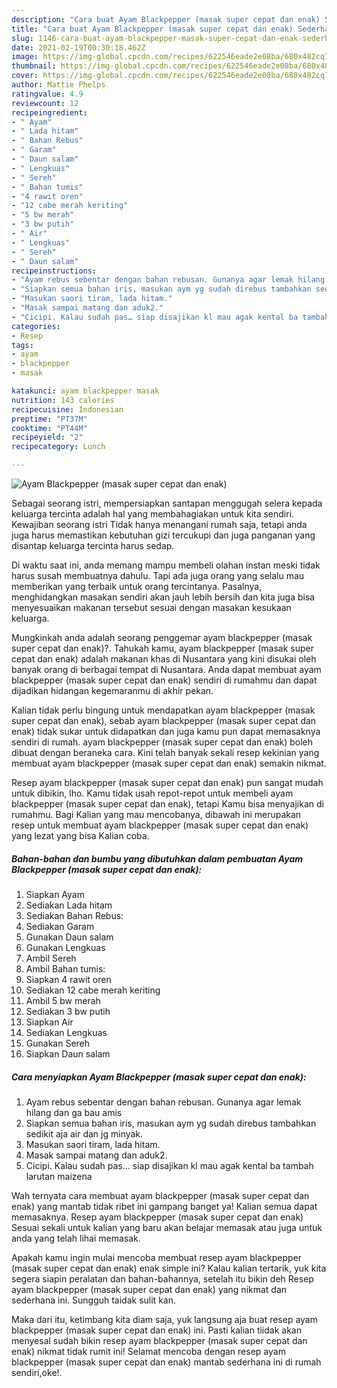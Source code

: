 ```yaml
---
description: "Cara buat Ayam Blackpepper (masak super cepat dan enak) Sederhana dan Mudah Dibuat"
title: "Cara buat Ayam Blackpepper (masak super cepat dan enak) Sederhana dan Mudah Dibuat"
slug: 1146-cara-buat-ayam-blackpepper-masak-super-cepat-dan-enak-sederhana-dan-mudah-dibuat
date: 2021-02-19T00:30:18.462Z
image: https://img-global.cpcdn.com/recipes/622546eade2e08ba/680x482cq70/ayam-blackpepper-masak-super-cepat-dan-enak-foto-resep-utama.jpg
thumbnail: https://img-global.cpcdn.com/recipes/622546eade2e08ba/680x482cq70/ayam-blackpepper-masak-super-cepat-dan-enak-foto-resep-utama.jpg
cover: https://img-global.cpcdn.com/recipes/622546eade2e08ba/680x482cq70/ayam-blackpepper-masak-super-cepat-dan-enak-foto-resep-utama.jpg
author: Mattie Phelps
ratingvalue: 4.9
reviewcount: 12
recipeingredient:
- " Ayam"
- " Lada hitam"
- " Bahan Rebus"
- " Garam"
- " Daun salam"
- " Lengkuas"
- " Sereh"
- " Bahan tumis"
- "4 rawit oren"
- "12 cabe merah keriting"
- "5 bw merah"
- "3 bw putih"
- " Air"
- " Lengkuas"
- " Sereh"
- " Daun salam"
recipeinstructions:
- "Ayam rebus sebentar dengan bahan rebusan. Gunanya agar lemak hilang dan ga bau amis"
- "Siapkan semua bahan iris, masukan aym yg sudah direbus tambahkan sedikit aja air dan jg minyak."
- "Masukan saori tiram, lada hitam."
- "Masak sampai matang dan aduk2."
- "Cicipi. Kalau sudah pas… siap disajikan kl mau agak kental ba tambah larutan maizena"
categories:
- Resep
tags:
- ayam
- blackpepper
- masak

katakunci: ayam blackpepper masak 
nutrition: 143 calories
recipecuisine: Indonesian
preptime: "PT37M"
cooktime: "PT44M"
recipeyield: "2"
recipecategory: Lunch

---
```



![Ayam Blackpepper (masak super cepat dan enak)](https://img-global.cpcdn.com/recipes/622546eade2e08ba/680x482cq70/ayam-blackpepper-masak-super-cepat-dan-enak-foto-resep-utama.jpg)

Sebagai seorang istri, mempersiapkan santapan menggugah selera kepada keluarga tercinta adalah hal yang membahagiakan untuk kita sendiri. Kewajiban seorang istri Tidak hanya menangani rumah saja, tetapi anda juga harus memastikan kebutuhan gizi tercukupi dan juga panganan yang disantap keluarga tercinta harus sedap.

Di waktu  saat ini, anda memang mampu membeli olahan instan meski tidak harus susah membuatnya dahulu. Tapi ada juga orang yang selalu mau memberikan yang terbaik untuk orang tercintanya. Pasalnya, menghidangkan masakan sendiri akan jauh lebih bersih dan kita juga bisa menyesuaikan makanan tersebut sesuai dengan masakan kesukaan keluarga. 



Mungkinkah anda adalah seorang penggemar ayam blackpepper (masak super cepat dan enak)?. Tahukah kamu, ayam blackpepper (masak super cepat dan enak) adalah makanan khas di Nusantara yang kini disukai oleh banyak orang di berbagai tempat di Nusantara. Anda dapat membuat ayam blackpepper (masak super cepat dan enak) sendiri di rumahmu dan dapat dijadikan hidangan kegemaranmu di akhir pekan.

Kalian tidak perlu bingung untuk mendapatkan ayam blackpepper (masak super cepat dan enak), sebab ayam blackpepper (masak super cepat dan enak) tidak sukar untuk didapatkan dan juga kamu pun dapat memasaknya sendiri di rumah. ayam blackpepper (masak super cepat dan enak) boleh dibuat dengan beraneka cara. Kini telah banyak sekali resep kekinian yang membuat ayam blackpepper (masak super cepat dan enak) semakin nikmat.

Resep ayam blackpepper (masak super cepat dan enak) pun sangat mudah untuk dibikin, lho. Kamu tidak usah repot-repot untuk membeli ayam blackpepper (masak super cepat dan enak), tetapi Kamu bisa menyajikan di rumahmu. Bagi Kalian yang mau mencobanya, dibawah ini merupakan resep untuk membuat ayam blackpepper (masak super cepat dan enak) yang lezat yang bisa Kalian coba.

<!--inarticleads1-->

##### Bahan-bahan dan bumbu yang dibutuhkan dalam pembuatan Ayam Blackpepper (masak super cepat dan enak):

1. Siapkan  Ayam
1. Sediakan  Lada hitam
1. Sediakan  Bahan Rebus:
1. Sediakan  Garam
1. Gunakan  Daun salam
1. Gunakan  Lengkuas
1. Ambil  Sereh
1. Ambil  Bahan tumis:
1. Siapkan 4 rawit oren
1. Sediakan 12 cabe merah keriting
1. Ambil 5 bw merah
1. Sediakan 3 bw putih
1. Siapkan  Air
1. Sediakan  Lengkuas
1. Gunakan  Sereh
1. Siapkan  Daun salam




<!--inarticleads2-->

##### Cara menyiapkan Ayam Blackpepper (masak super cepat dan enak):

1. Ayam rebus sebentar dengan bahan rebusan. Gunanya agar lemak hilang dan ga bau amis
1. Siapkan semua bahan iris, masukan aym yg sudah direbus tambahkan sedikit aja air dan jg minyak.
1. Masukan saori tiram, lada hitam.
1. Masak sampai matang dan aduk2.
1. Cicipi. Kalau sudah pas… siap disajikan kl mau agak kental ba tambah larutan maizena




Wah ternyata cara membuat ayam blackpepper (masak super cepat dan enak) yang mantab tidak ribet ini gampang banget ya! Kalian semua dapat memasaknya. Resep ayam blackpepper (masak super cepat dan enak) Sesuai sekali untuk kalian yang baru akan belajar memasak atau juga untuk anda yang telah lihai memasak.

Apakah kamu ingin mulai mencoba membuat resep ayam blackpepper (masak super cepat dan enak) enak simple ini? Kalau kalian tertarik, yuk kita segera siapin peralatan dan bahan-bahannya, setelah itu bikin deh Resep ayam blackpepper (masak super cepat dan enak) yang nikmat dan sederhana ini. Sungguh taidak sulit kan. 

Maka dari itu, ketimbang kita diam saja, yuk langsung aja buat resep ayam blackpepper (masak super cepat dan enak) ini. Pasti kalian tiidak akan menyesal sudah bikin resep ayam blackpepper (masak super cepat dan enak) nikmat tidak rumit ini! Selamat mencoba dengan resep ayam blackpepper (masak super cepat dan enak) mantab sederhana ini di rumah sendiri,oke!.


